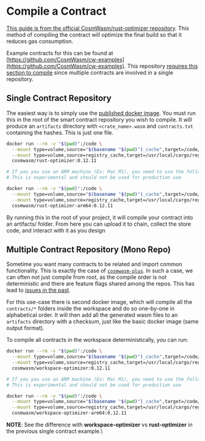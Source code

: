 # Compile a Contract

[This guide is from the official CosmWasm/rust-optimizer repository](https://github.com/CosmWasm/rust-optimizer). This method of compiling the contract will optimize the final build so that it reduces gas consumption.

Example contracts for this can be found at [https://github.com/CosmWasm/cw-examples](https://github.com/CosmWasm/cw-examples). This repository [requires this section to compile](compile-a-contract.md#multiple-contract-repository-mono-repo) since multiple contracts are involved in a single repository.

## Single Contract Repository

The easiest way is to simply use the [published docker image](https://hub.docker.com/r/cosmwasm/rust-optimizer). You must run this in the root of the smart contract repository you wish to compile. It will produce an `artifacts` directory with `<crate_name>.wasm` and `contracts.txt` containing the hashes. This is just one file.

```bash
docker run --rm -v "$(pwd)":/code \
  --mount type=volume,source="$(basename "$(pwd)")_cache",target=/code/target \
  --mount type=volume,source=registry_cache,target=/usr/local/cargo/registry \
  cosmwasm/rust-optimizer:0.12.11

# If you you use an ARM machine (Ex: Mac M1), you need to use the following
# This is experimental and should not be used for production use

docker run --rm -v "$(pwd)":/code \
  --mount type=volume,source="$(basename "$(pwd)")_cache",target=/code/target \
  --mount type=volume,source=registry_cache,target=/usr/local/cargo/registry \
  cosmwasm/rust-optimizer-arm64:0.12.11
```

By running this in the root of your project, it will compile your contract into an artifacts/ folder. From here you can upload it to chain, collect the store code, and interact with it as you design

## Multiple Contract Repository (Mono Repo)

Sometime you want many contracts to be related and import common functionality. This is exactly the case of [`cosmwasm-plus`](https://github.com/CosmWasm/cosmwasm-plus). In such a case, we can often not just compile from root, as the compile order is not deterministic and there are feature flags shared among the repos. This has lead to [issues in the past](https://github.com/CosmWasm/rust-optimizer/issues/21).

For this use-case there is second docker image, which will compile all the `contracts/*` folders inside the workspace and do so one-by-one in alphabetical order. It will then add all the generated wasm files to an `artifacts` directory with a checksum, just like the basic docker image (same output format).

To compile all contracts in the workspace deterministically, you can run:

```bash
docker run --rm -v "$(pwd)":/code \
  --mount type=volume,source="$(basename "$(pwd)")_cache",target=/code/target \
  --mount type=volume,source=registry_cache,target=/usr/local/cargo/registry \
  cosmwasm/workspace-optimizer:0.12.11

# If you you use an ARM machine (Ex: Mac M1), you need to use the following
# This is experimental and should not be used for production use

docker run --rm -v "$(pwd)":/code \
  --mount type=volume,source="$(basename "$(pwd)")_cache",target=/code/target \
  --mount type=volume,source=registry_cache,target=/usr/local/cargo/registry \
  cosmwasm/workspace-optimizer-arm64:0.12.11
```

**NOTE**: See the difference with **workspace-optimizer** vs **rust-optimizer** in the previous single contract example.\
